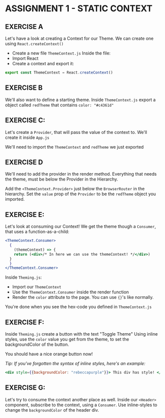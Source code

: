 # ASSIGNMENT 1 - STATIC CONTEXT

## EXERCISE A
Let's have a look at creating a Context for our Theme.
We can create one using `React.createContext()`

  - Create a new file `ThemeContext.js`
Inside the file:
  - Import React
  - Create a context and export it:

```js
export const ThemeContext = React.createContext()
```

## EXERCISE B
We'll also want to define a starting theme.
Inside `ThemeContext.js` export a object called `redTheme`
that contains `color: "#c4361d"`

## EXERCISE C:
Let's create a `Provider`, that will pass the value of the context
to. We'll create it inside `App.js`

We'll need to import the `ThemeContext` and `redTheme` we just exported

## EXERCISE D
We'll need to add the provider in the render method.
Everything that needs the theme, must be below the Provider in the Hierarchy.

Add the `<ThemeContext.Provider>` just below the `BrowserRouter` in the hierarchy.
Set the `value` prop of the `Provider` to be the `redTheme` object you imported.

## EXERCISE E:
Let's look at consuming our Context!
We get the theme though a `Consumer`, that uses a function-as-a-child:
```jsx harmony
<ThemeContext.Consumer>
  {
    (themeContext) => {
    return (<div>/* In here we can use the themeContext! */</div>)
  }
  }
</ThemeContext.Consumer>
```
Inside `Theming.js`:

- Import our `ThemeContext`
- Use the `ThemeContext.Consumer` inside the render function
- Render the `color` attribute to the page. You can use `{}`'s like normally.

You're done when you see the hex-code you defined in `ThemeContext.js`

## EXERCISE F:
Inside `Theming.js` create a button with the text "Toggle Theme"
Using inline styles, use the `color` value you get from the theme, to
set the backgroundColor of the button.

You should have a nice orange button now!

*Tip: If you've forgotten the syntax of inline styles, here's an example:*
```jsx harmony
<div style={{backgroundColor: "rebeccapurple"}}> This div has style! </div>
```

## EXERCISE G:
Let's try to consume the context another place as well.
Inside our `<Header>` component, subscribe to the context, using
a `Consumer`.
Use inline-styles to change the `backgroundColor` of the header div.
